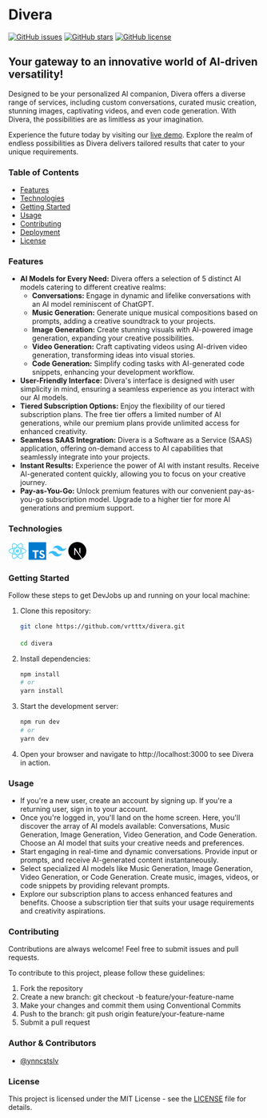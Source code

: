 # Divera

[![GitHub issues](https://img.shields.io/github/issues/vrtttx/divera)](https://github.com/vrtttx/divera/issues)
[![GitHub stars](https://img.shields.io/github/stars/vrtttx/divera)](https://github.com/vrtttx/divera/stargazers)
[![GitHub license](https://img.shields.io/github/license/vrtttx/divera)](https://github.com/vrtttx/divera/blob/main/LICENSE)

## Your gateway to an innovative world of AI-driven versatility!

Designed to be your personalized AI companion, Divera offers a diverse range of services, including custom conversations, curated music creation, stunning images, captivating videos, and even code generation. With Divera, the possibilities are as limitless as your imagination.

Experience the future today by visiting our [live demo](https://chattr-gold.vercel.app/). Explore the realm of endless possibilities as Divera delivers tailored results that cater to your unique requirements.

### Table of Contents

- [Features](#features)
- [Technologies](#technologies)
- [Getting Started](#getting-started)
- [Usage](#usage)
- [Contributing](#contributing)
- [Deployment](#deployment)
- [License](#license)

### Features

- **AI Models for Every Need:** Divera offers a selection of 5 distinct AI models catering to different creative realms:
  - **Conversations:** Engage in dynamic and lifelike conversations with an AI model reminiscent of ChatGPT.
  - **Music Generation:** Generate unique musical compositions based on prompts, adding a creative soundtrack to your projects.
  - **Image Generation:** Create stunning visuals with AI-powered image generation, expanding your creative possibilities.
  - **Video Generation:** Craft captivating videos using AI-driven video generation, transforming ideas into visual stories.
  - **Code Generation:** Simplify coding tasks with AI-generated code snippets, enhancing your development workflow.
- **User-Friendly Interface:** Divera's interface is designed with user simplicity in mind, ensuring a seamless experience as you interact with our AI models.
- **Tiered Subscription Options:** Enjoy the flexibility of our tiered subscription plans. The free tier offers a limited number of AI generations, while our premium plans provide unlimited access for enhanced creativity.
- **Seamless SAAS Integration:** Divera is a Software as a Service (SAAS) application, offering on-demand access to AI capabilities that seamlessly integrate into your projects.
- **Instant Results:** Experience the power of AI with instant results. Receive AI-generated content quickly, allowing you to focus on your creative journey.
- **Pay-as-You-Go:** Unlock premium features with our convenient pay-as-you-go subscription model. Upgrade to a higher tier for more AI generations and premium support.

### Technologies

<a href="https://reactjs.org/" target="_blank" rel="noreferrer"><img src="https://raw.githubusercontent.com/devicons/devicon/master/icons/react/react-original.svg" width="36" /></a>
<a href="https://www.typescriptlang.org/" target="_blank" rel="noreferrer"><img src="https://raw.githubusercontent.com/devicons/devicon/master/icons/typescript/typescript-original.svg" width="36" /></a>
<a href="https://tailwindcss.com/" target="_blank" rel="noreferrer"><img src="https://raw.githubusercontent.com/devicons/devicon/master/icons/tailwindcss/tailwindcss-plain.svg" width="36" /></a>
<a href="https://nextjs.org/docs" target="_blank" rel="noreferrer"><img src="https://raw.githubusercontent.com/devicons/devicon/master/icons/nextjs/nextjs-original.svg" width="36" /></a>

<!-- <a href="https://www.mongodb.com/" target="_blank" rel="noreferrer"><img src="https://raw.githubusercontent.com/devicons/devicon/master/icons/mongodb/mongodb-original.svg" width="36" /></a> -->

### Getting Started

Follow these steps to get DevJobs up and running on your local machine:

1. Clone this repository:

   ```bash
   git clone https://github.com/vrtttx/divera.git

   cd divera
   ```

2. Install dependencies:

   ```bash
   npm install
   # or
   yarn install
   ```

3. Start the development server:

   ```bash
   npm run dev
   # or
   yarn dev
   ```

4. Open your browser and navigate to http://localhost:3000 to see Divera in action.

### Usage

- If you're a new user, create an account by signing up. If you're a returning user, sign in to your account.
- Once you're logged in, you'll land on the home screen. Here, you'll discover the array of AI models available: Conversations, Music Generation, Image Generation, Video Generation, and Code Generation. Choose an AI model that suits your creative needs and preferences.
- Start engaging in real-time and dynamic conversations. Provide input or prompts, and receive AI-generated content instantaneously.
- Select specialized AI models like Music Generation, Image Generation, Video Generation, or Code Generation. Create music, images, videos, or code snippets by providing relevant prompts.
- Explore our subscription plans to access enhanced features and benefits. Choose a subscription tier that suits your usage requirements and creativity aspirations.

### Contributing

Contributions are always welcome! Feel free to submit issues and pull requests.

To contribute to this project, please follow these guidelines:

1. Fork the repository
2. Create a new branch: git checkout -b feature/your-feature-name
3. Make your changes and commit them using Conventional Commits
4. Push to the branch: git push origin feature/your-feature-name
5. Submit a pull request

### Author & Contributors

- [@ynncstslv](https://github.com/ynncstslv/)

### License

This project is licensed under the MIT License - see the [LICENSE](./LICENSE) file for details.
